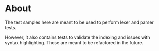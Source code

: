 # About

The test samples here are meant to be used to perform lexer and parser tests.

However, it also contains tests to validate the indexing and issues with syntax highlighting.
Those are meant to be refactored in the future.
